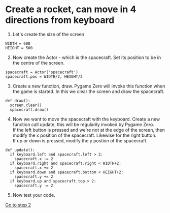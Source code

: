 # Create a rocket, can move in 4 directions from keyboard

1. Let's create the size of the screen
```
WIDTH = 600
HEIGHT = 500
```
2. Now create the Actor - which is the spacecraft. Set its position to be in the centre of the screen.
```
spacecraft = Actor('spacecraft')   
spacecraft.pos = WIDTH/2, HEIGHT/2  
```
3. Create a new function, draw. Pygame Zero will invoke this function when the game is started. In this we clear the screen and draw the spacecraft.
```
def draw():
  screen.clear()
  spacecraft.draw()

```
4. Now we want to move the spacecraft with the keyboard. Create a new function call update, this will be regularily invoked by Pygame Zero.   
If the left button is pressed and we're not at the edge of the screen, then modify the x position of the spacecraft. Likewise for the right button.   
If up or down is pressed, modify the y postion of the spacecraft.  
```
def update():
  if keyboard.left and spacecraft.left > 2:
    spacecraft.x -= 2
  if keyboard.right and spacecraft.right < WIDTH+2:
    spacecraft.x += 2
  if keyboard.down and spacecraft.bottom < HEIGHT+2:
    spacecraft.y += 2
  if keyboard.up and spacecraft.top > 2:
    spacecraft.y -= 2
```
5. Now test your code. 

[Go to step 2](../Step2)
